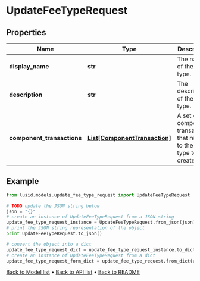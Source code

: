 # UpdateFeeTypeRequest


## Properties
Name | Type | Description | Notes
------------ | ------------- | ------------- | -------------
**display_name** | **str** | The name of the fee type. | 
**description** | **str** | The description of the fee type. | [optional] 
**component_transactions** | [**List[ComponentTransaction]**](ComponentTransaction.md) | A set of component transactions that relate to the fee type to be created. | 

## Example

```python
from lusid.models.update_fee_type_request import UpdateFeeTypeRequest

# TODO update the JSON string below
json = "{}"
# create an instance of UpdateFeeTypeRequest from a JSON string
update_fee_type_request_instance = UpdateFeeTypeRequest.from_json(json)
# print the JSON string representation of the object
print UpdateFeeTypeRequest.to_json()

# convert the object into a dict
update_fee_type_request_dict = update_fee_type_request_instance.to_dict()
# create an instance of UpdateFeeTypeRequest from a dict
update_fee_type_request_form_dict = update_fee_type_request.from_dict(update_fee_type_request_dict)
```
[Back to Model list](../README.md#documentation-for-models) &#8226; [Back to API list](../README.md#documentation-for-api-endpoints) &#8226; [Back to README](../README.md)



